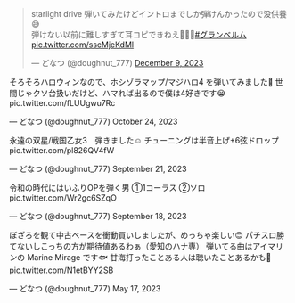 <blockquote class="twitter-tweet" data-media-max-width="560"><p lang="ja" dir="ltr">starlight drive 弾いてみたけどイントロまでしか弾けんかったので没供養😅<br>弾けない以前に難しすぎて耳コピできねえ🤣🤣🤣<a href="https://twitter.com/hashtag/%E3%82%B0%E3%83%A9%E3%83%B3%E3%83%99%E3%83%AB%E3%83%A0?src=hash&amp;ref_src=twsrc%5Etfw">#グランベルム</a> <a href="https://t.co/sscMjeKdMl">pic.twitter.com/sscMjeKdMl</a></p>&mdash; どなつ (@doughnut_777) <a href="https://twitter.com/doughnut_777/status/1733492338088169518?ref_src=twsrc%5Etfw">December 9, 2023</a></blockquote> <script async src="https://platform.twitter.com/widgets.js" charset="utf-8"></script>

そろそろハロウィンなので、ホシゾラマップ/マジハロ4 を弾いてみました🎃
世間じゃクソ台扱いだけど、ハマれば出るので僕は4好きです😭 pic.twitter.com/fLUUgwu7Rc

— どなつ (@doughnut_777) October 24, 2023
<script async src="https://platform.twitter.com/widgets.js" charset="utf-8"></script>
永遠の双星/戦国乙女3　弾きました☺
チューニングは半音上げ+6弦ドロップ pic.twitter.com/pl826QV4fW

— どなつ (@doughnut_777) September 21, 2023
<script async src="https://platform.twitter.com/widgets.js" charset="utf-8"></script>
令和の時代にはいふりOPを弾く男
①1コーラス
②ソロ pic.twitter.com/Wr2gc6SZqO

— どなつ (@doughnut_777) September 18, 2023
<script async src="https://platform.twitter.com/widgets.js" charset="utf-8"></script>
ぼざろを観て中古ベースを衝動買いしましたが、めっちゃ楽しい😊
パチスロ勝てないしこっちの方が期待値あるわぁ（愛知のハナ専）
弾いてる曲はアイマリンの Marine Mirage です🐟
甘海打ったことある人は聴いたことあるかも🦈 pic.twitter.com/N1etBYY2SB

— どなつ (@doughnut_777) May 17, 2023
<script async src="https://platform.twitter.com/widgets.js" charset="utf-8"></script>
